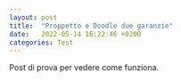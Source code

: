 ```yaml
---
layout: post
title:  "Proppetto e Doodle due garanzie"
date:   2022-05-14 16:22:46 +0200
categories: Test
---
```


Post di prova per vedere come funziona.